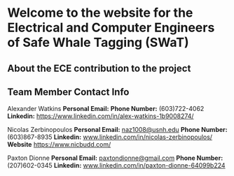 # Welcome to the website for the Electrical and Computer Engineers of Safe Whale Tagging (SWaT) 

## About the ECE contribution to the project

## Team Member Contact Info
Alexander Watkins
**Personal Email:** 
**Phone Number:** (603)722-4062
**Linkedin:** https://www.linkedin.com/in/alex-watkins-1b9008274/

Nicolas Zerbinopoulos
**Personal Email:** naz1008@usnh.edu
**Phone Number:** (603)867-8935
**Linkedin:** www.linkedin.com/in/nicolas-zerbinopoulos/
**Website** https://www.nicbudd.com/

Paxton Dionne
**Personal Email:** paxtondionne@gmail.com
**Phone Number:** (207)602-0345
**Linkedin:** www.linkedin.com/in/paxton-dionne-64099b224
